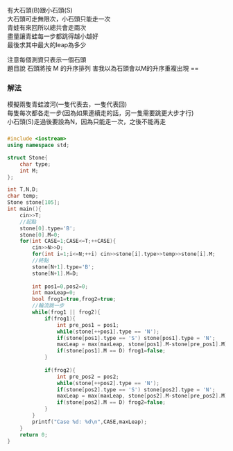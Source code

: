 有大石頭(B)跟小石頭(S)    
大石頭可走無限次，小石頭只能走一次  
青蛙有來回所以總共會走兩次   
盡量讓青蛙每一步都跳得越小越好   
最後求其中最大的leap為多少  

注意每個測資只表示一個石頭  
題目說 石頭將按 M 的升序排列 害我以為石頭會以M的升序重複出現 ==

### 解法
模擬兩隻青蛙渡河(一隻代表去，一隻代表回)  
每隻每次都各走一步(因為如果連續走的話，另一隻需要跳更大步才行)  
小石頭(S)走過後要設為N，因為只能走一次，之後不能再走  

###
```cpp
#include <iostream>
using namespace std;

struct Stone{
	char type;
	int M;
};

int T,N,D;
char temp;
Stone stone[105];
int main(){
	cin>>T;
	//起點
	stone[0].type='B';
	stone[0].M=0;
	for(int CASE=1;CASE<=T;++CASE){
		cin>>N>>D;
		for(int i=1;i<=N;++i) cin>>stone[i].type>>temp>>stone[i].M;
		//終點
		stone[N+1].type='B';
		stone[N+1].M=D;
		
		int pos1=0,pos2=0;
		int maxLeap=0;
		bool frog1=true,frog2=true;
		//輪流跳一步
		while(frog1 || frog2){
			if(frog1){
				int pre_pos1 = pos1;
				while(stone[++pos1].type == 'N'); 
				if(stone[pos1].type == 'S') stone[pos1].type = 'N';
				maxLeap = max(maxLeap, stone[pos1].M-stone[pre_pos1].M);
				if(stone[pos1].M == D) frog1=false;
			}
			
			if(frog2){
				int pre_pos2 = pos2;
				while(stone[++pos2].type == 'N');
				if(stone[pos2].type == 'S') stone[pos2].type = 'N';
				maxLeap = max(maxLeap, stone[pos2].M-stone[pre_pos2].M);
				if(stone[pos2].M == D) frog2=false;
			}
		}
		printf("Case %d: %d\n",CASE,maxLeap);
	}
	return 0;
}
```
